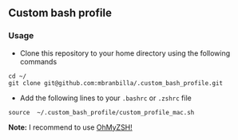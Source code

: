 ## Custom bash profile

### Usage
- Clone this repository to your home directory using the following commands

```
cd ~/
git clone git@github.com:mbranbilla/.custom_bash_profile.git
```

- Add the following lines to your `.bashrc` or `.zshrc` file

```
source	~/.custom_bash_profile/custom_profile_mac.sh
```

**Note:** I recommend to use [OhMyZSH!](https://ohmyz.sh/)